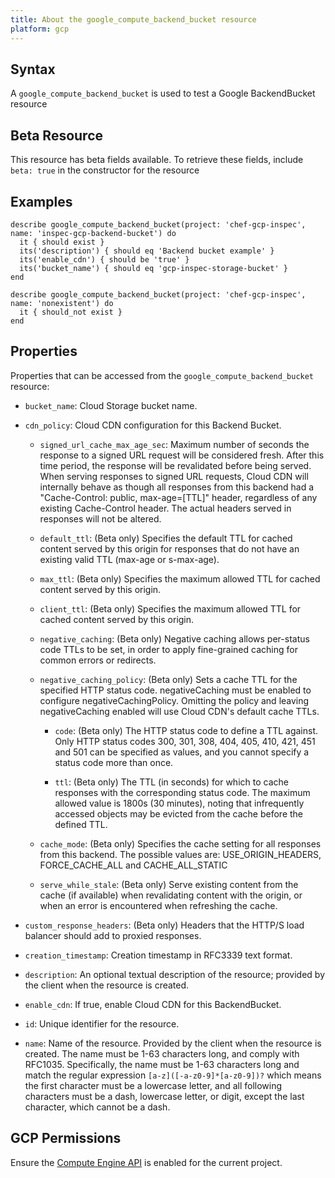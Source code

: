 ```yaml
---
title: About the google_compute_backend_bucket resource
platform: gcp
---
```


## Syntax
A `google_compute_backend_bucket` is used to test a Google BackendBucket resource


## Beta Resource
This resource has beta fields available. To retrieve these fields, include `beta: true` in the constructor for the resource

## Examples
```
describe google_compute_backend_bucket(project: 'chef-gcp-inspec', name: 'inspec-gcp-backend-bucket') do
  it { should exist }
  its('description') { should eq 'Backend bucket example' }
  its('enable_cdn') { should be 'true' }
  its('bucket_name') { should eq 'gcp-inspec-storage-bucket' }
end

describe google_compute_backend_bucket(project: 'chef-gcp-inspec', name: 'nonexistent') do
  it { should_not exist }
end
```

## Properties
Properties that can be accessed from the `google_compute_backend_bucket` resource:


  * `bucket_name`: Cloud Storage bucket name.

  * `cdn_policy`: Cloud CDN configuration for this Backend Bucket.

    * `signed_url_cache_max_age_sec`: Maximum number of seconds the response to a signed URL request will be considered fresh. After this time period, the response will be revalidated before being served. When serving responses to signed URL requests, Cloud CDN will internally behave as though all responses from this backend had a "Cache-Control: public, max-age=[TTL]" header, regardless of any existing Cache-Control header. The actual headers served in responses will not be altered.

    * `default_ttl`: (Beta only) Specifies the default TTL for cached content served by this origin for responses  that do not have an existing valid TTL (max-age or s-max-age).

    * `max_ttl`: (Beta only) Specifies the maximum allowed TTL for cached content served by this origin.

    * `client_ttl`: (Beta only) Specifies the maximum allowed TTL for cached content served by this origin.

    * `negative_caching`: (Beta only) Negative caching allows per-status code TTLs to be set, in order to apply fine-grained caching for common errors or redirects.

    * `negative_caching_policy`: (Beta only) Sets a cache TTL for the specified HTTP status code. negativeCaching must be enabled to configure negativeCachingPolicy. Omitting the policy and leaving negativeCaching enabled will use Cloud CDN's default cache TTLs.

      * `code`: (Beta only) The HTTP status code to define a TTL against. Only HTTP status codes 300, 301, 308, 404, 405, 410, 421, 451 and 501 can be specified as values, and you cannot specify a status code more than once.

      * `ttl`: (Beta only) The TTL (in seconds) for which to cache responses with the corresponding status code. The maximum allowed value is 1800s (30 minutes), noting that infrequently accessed objects may be evicted from the cache before the defined TTL.

    * `cache_mode`: (Beta only) Specifies the cache setting for all responses from this backend. The possible values are: USE_ORIGIN_HEADERS, FORCE_CACHE_ALL and CACHE_ALL_STATIC

    * `serve_while_stale`: (Beta only) Serve existing content from the cache (if available) when revalidating content with the origin, or when an error is encountered when refreshing the cache. 

  * `custom_response_headers`: (Beta only) Headers that the HTTP/S load balancer should add to proxied responses.

  * `creation_timestamp`: Creation timestamp in RFC3339 text format.

  * `description`: An optional textual description of the resource; provided by the client when the resource is created.

  * `enable_cdn`: If true, enable Cloud CDN for this BackendBucket.

  * `id`: Unique identifier for the resource.

  * `name`: Name of the resource. Provided by the client when the resource is created. The name must be 1-63 characters long, and comply with RFC1035.  Specifically, the name must be 1-63 characters long and match the regular expression `[a-z]([-a-z0-9]*[a-z0-9])?` which means the first character must be a lowercase letter, and all following characters must be a dash, lowercase letter, or digit, except the last character, which cannot be a dash.


## GCP Permissions

Ensure the [Compute Engine API](https://console.cloud.google.com/apis/library/compute.googleapis.com/) is enabled for the current project.
